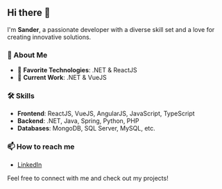## Hi there 👋

I'm **Sander**, a passionate developer with a diverse skill set and a love for creating innovative solutions. 

### 🚀 About Me
- 🌟 **Favorite Technologies**: .NET & ReactJS
- 💼 **Current Work**: .NET & VueJS

### 🛠️ Skills
- **Frontend**: ReactJS, VueJS, AngularJS, JavaScript, TypeScript
- **Backend**: .NET, Java, Spring, Python, PHP
- **Databases**: MongoDB, SQL Server, MySQL, etc.

### 📫 How to reach me
- [LinkedIn](https://www.linkedin.com/in/sanderconstantin)

Feel free to connect with me and check out my projects!
